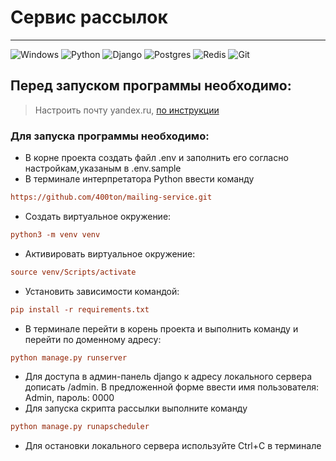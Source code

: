 # Сервис рассылок

___
![Windows](https://img.shields.io/badge/Windows-0078D6?style=for-the-badge&logo=windows&logoColor=white)
![Python](https://img.shields.io/badge/python-3670A0?style=for-the-badge&logo=python&logoColor=ffdd54)
![Django](https://img.shields.io/badge/django-%23092E20.svg?style=for-the-badge&logo=django&logoColor=white)
![Postgres](https://img.shields.io/badge/postgres-%23316192.svg?style=for-the-badge&logo=postgresql&logoColor=white)
![Redis](https://img.shields.io/badge/redis-%23DD0031.svg?style=for-the-badge&logo=redis&logoColor=white)
	![Git](https://img.shields.io/badge/git-%23F05033.svg?style=for-the-badge&logo=git&logoColor=white)
## Перед запуском программы необходимо:

> Настроить почту yandex.ru, [по инструкции](https://clck.ru/3BLEsg)

### Для запуска программы необходимо:

- В корне проекта создать файл .env и заполнить его согласно настройкам,указаным в .env.sample
- В терминале интерпретатора Python ввести команду

```ini
https://github.com/400ton/mailing-service.git
```

- Создать виртуальное окружение:

```ini
python3 -m venv venv
```

- Активировать виртуальное окружение:

```ini
source venv/Scripts/activate
```

- Установить зависимости командой:

```ini
pip install -r requirements.txt
```

- В терминале перейти в корень проекта и выполнить команду и перейти по доменному адресу:

```ini
python manage.py runserver
```

- Для доступа в админ-панель django к адресу локального сервера дописать /admin.
  В предложенной форме ввести имя пользователя: Admin, пароль: 0000
- Для запуска скрипта рассылки выполните команду

```ini
python manage.py runapscheduler
```

- Для остановки локального сервера используйте Сtrl+С в терминале